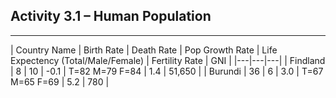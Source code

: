 ## Activity 3.1 – Human Population

---

| Country Name | Birth Rate | Death Rate | Pop Growth Rate | Life Expectency (Total/Male/Female) | 
Fertility Rate | GNI | 
|---|---|---|
| Findland | 8 | 10 | -0.1 | T=82 M=79 F=84 | 1.4 | 51,650 |
| Burundi | 36 | 6 | 3.0 | T=67 M=65 F=69 | 5.2 | 780 | 
